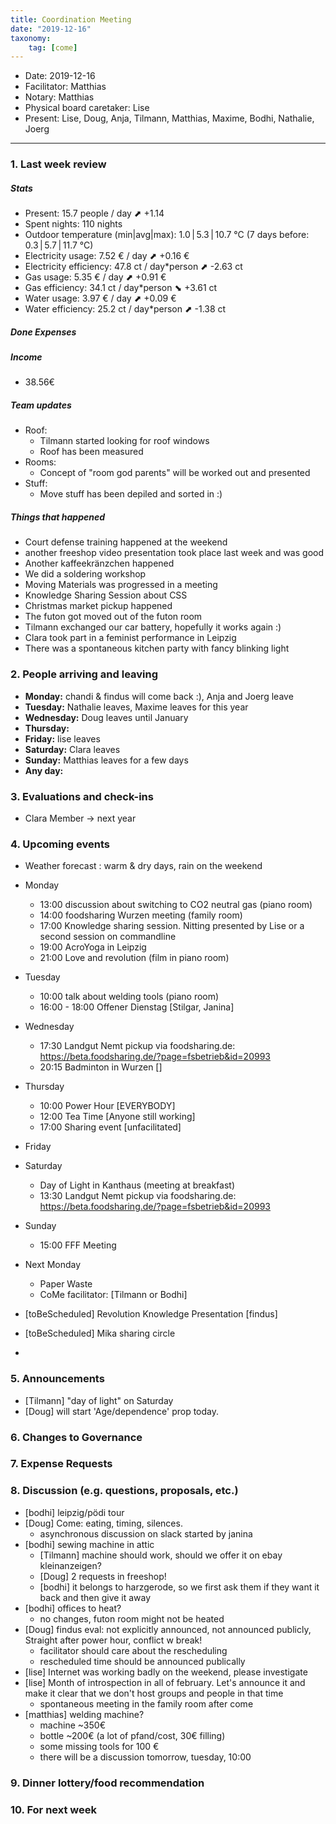 ```yaml
---
title: Coordination Meeting
date: "2019-12-16"
taxonomy:
    tag: [come]
---
```


<!--
Hello facilitator/notary! Thank you for your services. Here is some advice for facilitating coordination meetings:
  - Prepare the meeting a bit beforehand (find out about evaluations, gas, electricity and water usages, waste collections, income, scheduled events). You can ask others to assist you.
  - Notify people 10 minutes before the meeting starts. (Watching the clock is not super fun, people will be grateful if you do it for them.)
  - Start at 10:00 sharp, or earlier if everyone is there. (Waiting is time-wasting, be a time-saver!)
  - If you don't want to take notes yourself ask someone else to take care of that. (This pad can easily be used to read from and write in simultaneously.)
  - Go through the ordered points in order, even if nothing has changed. (They are arranged to try and get the most relevant information to most people.)
  - Feel welcome to moderate conversation if off-topic or too detailed. (Are listeners interested? Are speakers satisfied? Can you identify a sub-group?)
  - Try to finish the meeting before 11:00. (There is always more to talk about and it's important for people to know that CoMes don't take forever.)
  - Leave the room once the meeting has ended. (This sends a clear signal to everyone else that they can also leave and get on with their day.)
  - Take care that the meeting minutes will be put to kanthaus.online. (If you don't know how to do it, ask someone to help you with it. But do it today!)
  - As soon as the minutes are online, empty the pad from all irrelevant things and get it ready for the next facilitator. (Only keep regular events such as CoMe, power hour, regular food pickups and such. Move the counter figures from 'last 7 days' to '7 days before that' and adjust the date to next week.)
  - Have fun!
-->
- Date: 2019-12-16
- Facilitator: Matthias
- Notary: Matthias
- Physical board caretaker: Lise
- Present: Lise, Doug, Anja, Tilmann, Matthias, Maxime, Bodhi, Nathalie, Joerg

----
<!-- 0. Minute of silence -->

### 1. Last week review

##### Stats
<!-- Read counters in heating room (at the very end of the room on the right, up for the gas, down at your feet for the water) and append to water.csv and gas.csv in https://gitlab.com/kanthaus/kanthaus-public/tree/master/resourcesUsed, update the residence record (https://gitlab.com/kanthaus/kanthaus-private/blob/master/residenceRecord.csv) otherwise the script will complain -->
<!-- press the play button on https://gitlab.com/kanthaus/kanthaus-private/pipeline_schedules and it will print to #kanthaus-residence -->

- Present: 15.7 people / day ⬈ +1.14
- Spent nights: 110 nights
- Outdoor temperature (min|avg|max): 1.0 | 5.3 | 10.7 °C (7 days before: 0.3 | 5.7 | 11.7 °C)
- Electricity usage: 7.52 € / day ⬈ +0.16 €
- Electricity efficiency: 47.8 ct / day*person ⬈ -2.63 ct
- Gas usage: 5.35 € / day ⬈ +0.91 €
- Gas efficiency: 34.1 ct / day*person ⬊ +3.61 ct
- Water usage: 3.97 € / day ⬈ +0.09 €
- Water efficiency: 25.2 ct / day*person ⬈ -1.38 ct

##### Done Expenses
<!-- Encourage people to enter their expenditures from Kanthaus money -->


##### Income
<!-- Check the shoe in K20-0 (base is 30 €) and the donation box in the free shop in K22-0-3 -->
- 38.56€

##### Team updates
<!-- Project managers from teams defined during the MCM should report about the current situation -->
- Roof:
    - Tilmann started looking for roof windows
    - Roof has been measured
- Rooms:
    - Concept of "room god parents" will be worked out and presented
- Stuff:
    - Move stuff has been depiled and sorted in :)

##### Things that happened
- Court defense training happened at the weekend
- another freeshop video presentation took place last week and was good
- Another kaffeekränzchen happened
- We did a soldering workshop
- Moving Materials was progressed in a meeting
- Knowledge Sharing Session about CSS
- Christmas market pickup happened
- The futon got moved out of the futon room
- Tilmann exchanged our car battery, hopefully it works again :)
- Clara took part in a feminist performance in Leipzig
- There was a spontaneous kitchen party with fancy blinking light


### 2. People arriving and leaving
- **Monday:** chandi & findus will come back :), Anja and Joerg leave
- **Tuesday:** Nathalie leaves, Maxime leaves for this year
- **Wednesday:** Doug leaves until January
- **Thursday:**
- **Friday:** lise leaves
- **Saturday:** Clara leaves
- **Sunday:** Matthias leaves for a few days
- **Any day:** 


### 3. Evaluations and check-ins

- Clara Member -> next year

### 4. Upcoming events <!-- https://cloud.kanthaus.online/apps/calendar/ -->
- Weather forecast <!-- https://www.accuweather.com/en/de/wurzen/04808/daily-weather-forecast/171287 -->: warm & dry days, rain on the weekend
- Monday
    - 13:00 discussion about switching to CO2 neutral gas (piano room)
    - 14:00 foodsharing Wurzen meeting (family room)
    - 17:00 Knowledge sharing session. Nitting presented by Lise or a second session on commandline
    <!-- - 19:00 Women's choir  -->
    - 19:00 AcroYoga in Leipzig
    - 21:00 Love and revolution (film in piano room)
- Tuesday
    - 10:00 talk about welding tools (piano room)
    - 16:00 - 18:00 Offener Dienstag  [Stilgar, Janina]
- Wednesday
    - 17:30 Landgut Nemt pickup via foodsharing.de: https://beta.foodsharing.de/?page=fsbetrieb&id=20993
    - 20:15 Badminton in Wurzen []
- Thursday
    - 10:00 Power Hour [EVERYBODY]
    - 12:00 Tea Time [Anyone still working]
    - 17:00 Sharing event [unfacilitated]
- Friday
- Saturday
    - Day of Light in Kanthaus (meeting at breakfast)
    - 13:30 Landgut Nemt pickup via foodsharing.de: https://beta.foodsharing.de/?page=fsbetrieb&id=20993
- Sunday
    - 15:00 FFF Meeting
- Next Monday
    - Paper Waste
    - CoMe facilitator: [Tilmann or Bodhi]

- [toBeScheduled] Revolution Knowledge Presentation [findus]
- [toBeScheduled] Mika sharing circle
- 
### 5. Announcements
<!-- Information & things that "aren't debateable". Only clarifying questions -->
- [Tilmann] "day of light" on Saturday 
- [Doug] will start 'Age/dependence' prop today.

### 6. Changes to Governance

### 7. Expense Requests

### 8. Discussion (e.g. questions, proposals, etc.)
- [bodhi] leipzig/pödi tour
- [Doug] Come: eating, timing, silences.
    - asynchronous discussion on slack started by janina
- [bodhi] sewing machine in attic
    - [Tilmann] machine should work, should we offer it on ebay kleinanzeigen?
    - [Doug] 2 requests in freeshop!
    - [bodhi] it belongs to harzgerode, so we first ask them if they want it back and then give it away
- [bodhi] offices to heat?
    - no changes, futon room might not be heated
- [Doug] findus eval: not explicitly announced, not announced publicly, Straight after power hour, conflict w break!
    - facilitator should care about the rescheduling
    - rescheduled time should be announced publically 
- [lise] Internet was working badly on the weekend, please investigate
- [lise] Month of introspection in all of february. Let's announce it and make it clear that we don't host groups and people in that time
    - spontaneous meeting in the family room after come
- [matthias] welding machine?
    - machine ~350€
    - bottle ~200€ (a lot of pfand/cost, 30€ filling)
    - some missing tools for 100 €
    - there will be a discussion tomorrow, tuesday, 10:00

### 9. Dinner lottery/food recommendation
<!-- To be done on the physical board -->

### 10. For next week
